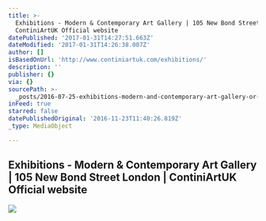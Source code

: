 ```yaml
---
title: >-
  Exhibitions - Modern & Contemporary Art Gallery | 105 New Bond Street London |
  ContiniArtUK Official website
datePublished: '2017-01-31T14:27:51.663Z'
dateModified: '2017-01-31T14:26:38.007Z'
author: []
isBasedOnUrl: 'http://www.continiartuk.com/exhibitions/'
description: ''
publisher: {}
via: {}
sourcePath: >-
  _posts/2016-07-25-exhibitions-modern-and-contemporary-art-gallery-or-105-new-bo.md
inFeed: true
starred: false
datePublishedOriginal: '2016-11-23T11:40:26.819Z'
_type: MediaObject

---
```

<article style=""><h1>Exhibitions - Modern &amp; Contemporary Art Gallery | 105 New Bond Street London | ContiniArtUK Official website</h1><img src="http://www.continiartuk.com/wp-content/uploads/2016/06/mario-arlati-white-green.jpg" /></article>